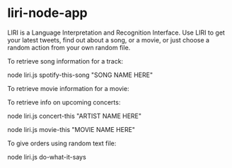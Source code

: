 # liri-node-app
LIRI is a Language Interpretation and Recognition Interface. Use LIRI to get your latest tweets, find out about a song, or a movie, or just choose a random action from your own random file.

To retrieve song information for a track:

node liri.js spotify-this-song "SONG NAME HERE"

To retrieve movie information for a movie:

To retrieve info on upcoming concerts:

node liri.js concert-this "ARTIST NAME HERE"

node liri.js movie-this "MOVIE NAME HERE"


To give orders using random text file:

node liri.js do-what-it-says 